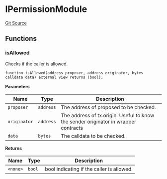 # IPermissionModule
[Git Source](https://github.com/SyndicateProtocol/metabased-rollup/blob/4da316517677819af5853c256a98505484d835fa/src/interfaces/IPermissionModule.sol)


## Functions
### isAllowed

Checks if the caller is allowed.


```solidity
function isAllowed(address proposer, address originator, bytes calldata data) external view returns (bool);
```
**Parameters**

|Name|Type|Description|
|----|----|-----------|
|`proposer`|`address`|The address of proposed to be checked.|
|`originator`|`address`|The address of tx.origin. Useful to know the sender originator in wrapper contracts|
|`data`|`bytes`|The calldata to be checked.|

**Returns**

|Name|Type|Description|
|----|----|-----------|
|`<none>`|`bool`|bool indicating if the caller is allowed.|


